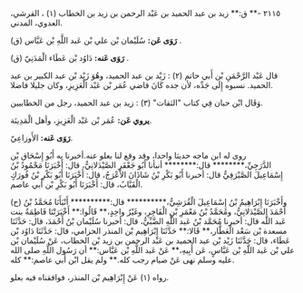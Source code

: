 ٢١١٥ -** ق:** زيد بن عبد الحميد بن عَبْد الرحمن بن زيد بن الخطاب (١) ، القرشي، العدوي، المدني.

**رَوَى عَن:** سُلَيْمان بْن علي بْن عَبد اللَّهِ بْن عَبَّاس (ق) .

**رَوَى عَنه:** دَاوُد بْن عَطَاء الْمَدَنِيّ (ق) .

قال عَبْد الرَّحْمَنِ بْن أَبي حاتم (٢) : زَيْد بن عبد الحميد، وهُوَ زَيْد بْن عبد الكبير بن عبد الحميد. نسبوه إِلَى جَدِّه، لأن جده كَانَ قاضي عُمَر بْن عَبْد الْعَزِيزِ، وكان جليلا فاضلا.

وَقَال ابْن حبان فِي كتاب "الثقات" (٣) : زيد بن عبد الحميد، رجل من الخطابيين.

**يروي عَن:** عُمَر بْن عَبْد الْعَزِيزِ، وأهل الْمَدِينَة.

**رَوَى عَنه:** الأَوزاعِيّ.

روى له ابن ماجه حديثا واحدا، وقد وقع لنا بعلو عنه.أخبرنا به أَبُو إِسْحَاق بْن الدَّرَجِيِّ،******** قال:******** أنبأنا أَبُو جَعْفَرٍ الصَّيْدَلانِيُّ، قال: أَخْبَرَنَا مَحْمُودُ بْنُ إِسْمَاعِيلَ الصَّيْرَفِيُّ قال: أخبرنا أَبُو بَكْرِ بْنُ شَاذَانَ الأَعْرَجُ، قال: أَخْبَرَنَا أَبُو بَكْرِ بْنُ فُورَكٍ الْقَبَّابُ، قال: أَخْبَرَنَا أَبُو بَكْرِ بْن أَبي عاصم.

(ح) وأَخْبَرَنَا إِبْرَاهِيمُ بْنُ إِسْمَاعِيلَ الْقُرَشِيُّ،********** قال:********** أَنْبَأَنَا مُحَمَّدُ بْنُ أَحْمَدَ الصَّيْدَلانِيُّ، ومُحَمَّدُ بْنُ مَعْمَرِ بْنِ الْفَاخِرِ، وغَيْرُ واحِدٍ،** قَالُوا:** أَخْبَرَتْنَا فَاطِمَةُ بنت عَبد اللَّه قال: أخبرنا مُحَمَّد بْنُ عَبد اللَّهِ الضَّبِّيُّ، قال: أخبرنا سُلَيْمان بْنُ أَحْمَدَ، قال: حَدَّثَنَا مسعدة بْن سَعْد الْعَطَّار،** قَالا:** حَدَّثَنَا إِبْرَاهِيم بْن المنذر الحزامي، قال: حَدَّثَنَا دَاوُد بْن عَطَاء، قال: حَدَّثَنَا زَيْد بْن عبد الحميد بن عَبْد الرحمن بن زيد بْن الخطاب، عَنْ سُلَيْمان بْن علي بْن عَبد اللَّهِ بْن عَبَّاسٍ، عَن أَبِيهِ،** عَنْ عَبد اللَّهِ بْن عَبَّاس:** أن رَسُول اللَّهِ صلى الله عليه وسلم نهى عَنْ صيام رجب كله.** ولم يقل ابْن أَبي عاصم:** كله.

رواه (١) عَنْ إِبْرَاهِيم بْن المنذر، فوافقناه فيه بعلو.